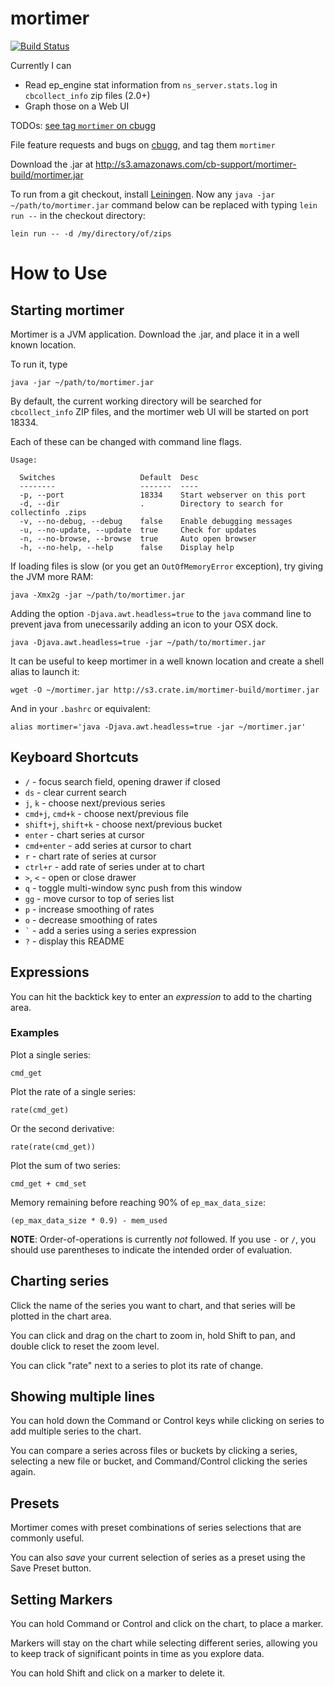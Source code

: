 # mortimer

[![Build Status](https://drone.io/github.com/couchbaselabs/mortimer/status.png)](https://drone.io/github.com/couchbaselabs/mortimer/latest)

Currently I can

 * Read ep\_engine stat information from `ns_server.stats.log` in `cbcollect_info` zip files (2.0+)
 * Graph those on a Web UI

TODOs: [see tag `mortimer` on cbugg][cbg]

File feature requests and bugs on
[cbugg](http://cbugg.hq.couchbase.com/), and tag them `mortimer`

[cbg]: http://cbugg.hq.couchbase.com/search/tags:mortimer%20AND%20status:(inbox%20OR%20new%20OR%20open%20OR%20inprogress)

Download the .jar at <http://s3.amazonaws.com/cb-support/mortimer-build/mortimer.jar>

To run from a git checkout, install [Leiningen][lein]. Now any
`java -jar ~/path/to/mortimer.jar` command below can be replaced with
typing `lein run --` in the checkout
directory:

    lein run -- -d /my/directory/of/zips

[lein]: https://github.com/technomancy/leiningen

# How to Use

## Starting mortimer

Mortimer is a JVM application. Download the .jar, and place it in a
well known location.

To run it, type

    java -jar ~/path/to/mortimer.jar

By default, the current working directory will be searched for
`cbcollect_info` ZIP files, and the mortimer web UI will be started on
port 18334.

Each of these can be changed with command line flags.

    Usage:

      Switches                   Default  Desc
      --------                   -------  ----
      -p, --port                 18334    Start webserver on this port
      -d, --dir                  .        Directory to search for collectinfo .zips
      -v, --no-debug, --debug    false    Enable debugging messages
      -u, --no-update, --update  true     Check for updates
      -n, --no-browse, --browse  true     Auto open browser
      -h, --no-help, --help      false    Display help

If loading files is slow (or you get an `OutOfMemoryError` exception),
try giving the JVM more RAM:

    java -Xmx2g -jar ~/path/to/mortimer.jar

Adding the option `-Djava.awt.headless=true` to the `java` command line
to prevent java from unecessarily adding an icon to your OSX dock.

    java -Djava.awt.headless=true -jar ~/path/to/mortimer.jar

It can be useful to keep mortimer in a well known location and create a
shell alias to launch it:

    wget -O ~/mortimer.jar http://s3.crate.im/mortimer-build/mortimer.jar

And in your `.bashrc` or equivalent:

    alias mortimer='java -Djava.awt.headless=true -jar ~/mortimer.jar'

## Keyboard Shortcuts

* `/` - focus search field, opening drawer if closed
* `ds` - clear current search
* `j`, `k` - choose next/previous series
* `cmd+j`, `cmd+k` - choose next/previous file
* `shift+j`, `shift+k` - choose next/previous bucket
* `enter` - chart series at cursor
* `cmd+enter` - add series at cursor to chart
* `r` - chart rate of series at cursor
* `ctrl+r` - add rate of series under at to chart
* `>`, `<` - open or close drawer
* `q` - toggle multi-window sync push from this window
* `gg` - move cursor to top of series list
* `p` - increase smoothing of rates
* `o` - decrease smoothing of rates
* `` ` `` - add a series using a series expression
* `?` - display this README

## Expressions

You can hit the backtick key to enter an *expression* to add to the
charting area.

### Examples

Plot a single series:

    cmd_get

Plot the rate of a single series:

    rate(cmd_get)

Or the second derivative:

    rate(rate(cmd_get))

Plot the sum of two series:

    cmd_get + cmd_set

Memory remaining before reaching 90% of `ep_max_data_size`:

    (ep_max_data_size * 0.9) - mem_used

**NOTE**: Order-of-operations is currently *not* followed. If
you use `-` or `/`, you should use parentheses to indicate
the intended order of evaluation.

## Charting series

Click the name of the series you want to chart, and that series will be
plotted in the chart area.

You can click and drag on the chart to zoom in, hold Shift to pan, and
double click to reset the zoom level.

You can click "rate" next to a series to plot its rate of change.

## Showing multiple lines

You can hold down the Command or Control keys while clicking on series to
add multiple series to the chart.

You can compare a series across files or buckets by clicking a series,
selecting a new file or bucket, and Command/Control clicking the series
again.

## Presets

Mortimer comes with preset combinations of series selections that are
commonly useful.

You can also *save* your current selection of series as a preset using the
Save Preset button.

## Setting Markers

You can hold Command or Control and click on the chart, to place a
marker.

Markers will stay on the chart while selecting different series, allowing
you to keep track of significant points in time as you explore data.

You can hold Shift and click on a marker to delete it.
